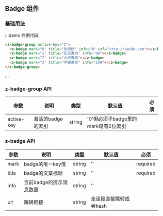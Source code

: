 ## Badge 组件

### 基础用法

:::demo 样例代码
```html
<z-badge-group active-key="2">
  <z-badge mark="0" title="热销榜" info="8" url="http://baidu.com"></z-badge>
  <z-badge mark="1" title="花式寿司" info="99"></z-badge>
  <z-badge mark="2" title="火炽寿司"></z-badge>
  <z-badge mark="3" title="手握寿司" info="199"></z-badge>
</z-badge-group>
```
:::

### z-badge-group API

| 参数       | 说明      | 类型       | 默认值       | 必须      |
|-----------|-----------|-----------|-------------|-------------|
| active-key | 激活的badge的索引 | string  | '0'但必须子badge里的mark是有0位索引 |           |


### z-badge API
| 参数       | 说明      | 类型       | 默认值       | 必须       |
|-----------|-----------|-----------|-------------|-------------|
| mark | badge的唯一key值 | string  | ''          | required         |
| title | badge的文案标题 | string  | ''          | required          |
| info | 当前badge的提示消息数量 | string  | ''          |           |
| url | 跳转链接 | string  | 全连接直接跳转或者hash          |           |
